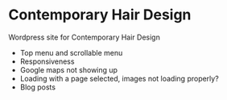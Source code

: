 # Contemporary Hair Design
Wordpress site for Contemporary Hair Design

* Top menu and scrollable menu
* Responsiveness
* Google maps not showing up
* Loading with a page selected, images not loading properly?
* Blog posts